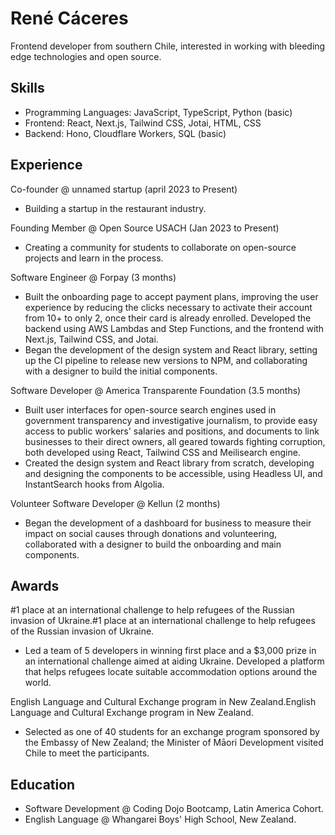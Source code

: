 # René Cáceres

Frontend developer from southern Chile, interested in working with bleeding edge technologies and open source.

## Skills

- Programming Languages: JavaScript, TypeScript, Python (basic)
- Frontend: React, Next.js, Tailwind CSS, Jotai, HTML, CSS
- Backend: Hono, Cloudflare Workers, SQL (basic)

## Experience

Co-founder @ unnamed startup (april 2023 to Present)
- Building a startup in the restaurant industry. 

Founding Member @ Open Source USACH (Jan 2023 to Present)
- Creating a community for students to collaborate on open-source projects and learn in the process.

Software Engineer @ Forpay (3 months)

- Built the onboarding page to accept payment plans, improving the user experience by reducing the clicks necessary to activate their account from 10+ to only 2, once their card is already enrolled. Developed the backend using AWS Lambdas and Step Functions, and the frontend with Next.js, Tailwind CSS, and Jotai.
- Began the development of the design system and React library, setting up the CI pipeline to release new versions to NPM, and collaborating with a designer to build the initial components.

Software Developer @ America Transparente Foundation (3.5 months)

- Built user interfaces for open-source search engines used in government transparency and investigative journalism, to provide easy access to public workers' salaries and positions, and documents to link businesses to their direct owners, all geared towards fighting corruption, both developed using React, Tailwind CSS and Meilisearch engine.
- Created the design system and React library from scratch, developing and designing the components to be accessible, using Headless UI, and InstantSearch hooks from Algolia.

Volunteer Software Developer @ Kellun (2 months)
- Began the development of a dashboard for business to measure their impact on social causes through donations and volunteering, collaborated with a designer to build the onboarding and main components.

## Awards

#1 place at an international challenge to help refugees of the Russian invasion of Ukraine.#1 place at an international challenge to help refugees of the Russian invasion of Ukraine. 

- Led a team of 5 developers in winning first place and a $3,000 prize in an international challenge aimed at aiding Ukraine. Developed a platform that helps refugees locate suitable accommodation options around the world.

English Language and Cultural Exchange program in New Zealand.English Language and Cultural Exchange program in New Zealand.

- Selected as one of 40 students for an exchange program sponsored by the Embassy of New Zealand; the Minister of Māori Development visited Chile to meet the participants.

## Education

- Software Development @ Coding Dojo Bootcamp, Latin America Cohort.
- English Language @ Whangarei Boys' High School, New Zealand.
